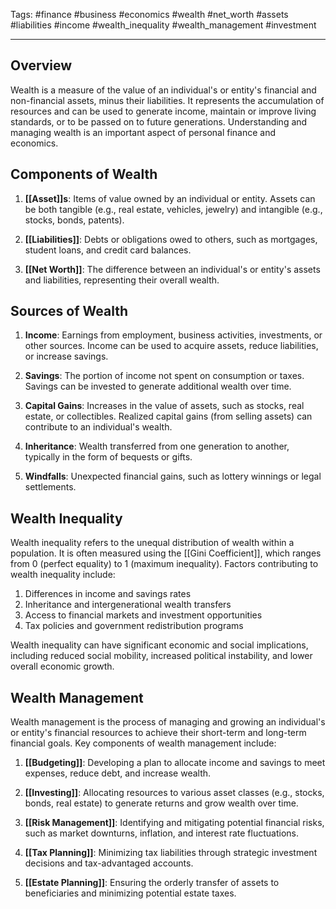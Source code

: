 Tags: #finance #business #economics #wealth #net_worth #assets #liabilities #income #wealth_inequality #wealth_management #investment

---

## Overview

Wealth is a measure of the value of an individual's or entity's financial and non-financial assets, minus their liabilities. It represents the accumulation of resources and can be used to generate income, maintain or improve living standards, or to be passed on to future generations. Understanding and managing wealth is an important aspect of personal finance and economics.

## Components of Wealth

1.  **[[Asset]]s**: Items of value owned by an individual or entity. Assets can be both tangible (e.g., real estate, vehicles, jewelry) and intangible (e.g., stocks, bonds, patents).
    
2.  **[[Liabilities]]**: Debts or obligations owed to others, such as mortgages, student loans, and credit card balances.
    
3.  **[[Net Worth]]**: The difference between an individual's or entity's assets and liabilities, representing their overall wealth.
    

## Sources of Wealth

1.  **Income**: Earnings from employment, business activities, investments, or other sources. Income can be used to acquire assets, reduce liabilities, or increase savings.
    
2.  **Savings**: The portion of income not spent on consumption or taxes. Savings can be invested to generate additional wealth over time.
    
3.  **Capital Gains**: Increases in the value of assets, such as stocks, real estate, or collectibles. Realized capital gains (from selling assets) can contribute to an individual's wealth.
    
4.  **Inheritance**: Wealth transferred from one generation to another, typically in the form of bequests or gifts.
    
5.  **Windfalls**: Unexpected financial gains, such as lottery winnings or legal settlements.
    

## Wealth Inequality

Wealth inequality refers to the unequal distribution of wealth within a population. It is often measured using the [[Gini Coefficient]], which ranges from 0 (perfect equality) to 1 (maximum inequality). Factors contributing to wealth inequality include:

1.  Differences in income and savings rates
2.  Inheritance and intergenerational wealth transfers
3.  Access to financial markets and investment opportunities
4.  Tax policies and government redistribution programs

Wealth inequality can have significant economic and social implications, including reduced social mobility, increased political instability, and lower overall economic growth.

## Wealth Management

Wealth management is the process of managing and growing an individual's or entity's financial resources to achieve their short-term and long-term financial goals. Key components of wealth management include:

1.  **[[Budgeting]]**: Developing a plan to allocate income and savings to meet expenses, reduce debt, and increase wealth.
    
2.  **[[Investing]]**: Allocating resources to various asset classes (e.g., stocks, bonds, real estate) to generate returns and grow wealth over time.
    
3.  **[[Risk Management]]**: Identifying and mitigating potential financial risks, such as market downturns, inflation, and interest rate fluctuations.
    
4.  **[[Tax Planning]]**: Minimizing tax liabilities through strategic investment decisions and tax-advantaged accounts.
    
5.  **[[Estate Planning]]**: Ensuring the orderly transfer of assets to beneficiaries and minimizing potential estate taxes.